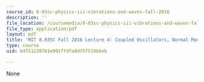 ```yaml
---
course_id: 8-03sc-physics-iii-vibrations-and-waves-fall-2016
description: ''
file_location: /coursemedia/8-03sc-physics-iii-vibrations-and-waves-fall-2016/b4f512207b1e991ffdfa8df5f519b6eb_MIT8_03SCF16_Lec4.pdf
file_type: application/pdf
layout: pdf
title: 'MIT 8.03SC Fall 2016 Lecture 4: Coupled Oscillators, Normal Modes'
type: course
uid: b4f512207b1e991ffdfa8df5f519b6eb

---
```

None